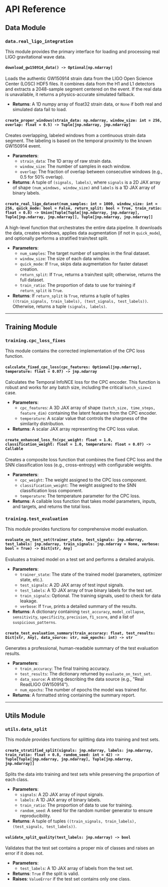 # API Reference

## Data Module

### `data.real_ligo_integration`

This module provides the primary interface for loading and processing real LIGO gravitational wave data.

#### `download_gw150914_data() -> Optional[np.ndarray]`
Loads the authentic GW150914 strain data from the LIGO Open Science Center (LOSC) HDF5 files. It combines data from the H1 and L1 detectors and extracts a 2048-sample segment centered on the event. If the real data is unavailable, it returns a physics-accurate simulated fallback.

*   **Returns**: A 1D numpy array of float32 strain data, or `None` if both real and simulated data fail to load.

#### `create_proper_windows(strain_data: np.ndarray, window_size: int = 256, overlap: float = 0.5) -> Tuple[jnp.ndarray, jnp.ndarray]`
Creates overlapping, labeled windows from a continuous strain data segment. The labeling is based on the temporal proximity to the known GW150914 event.
*   **Parameters**:
    *   `strain_data`: The 1D array of raw strain data.
    *   `window_size`: The number of samples in each window.
    *   `overlap`: The fraction of overlap between consecutive windows (e.g., 0.5 for 50% overlap).
*   **Returns**: A tuple of `(signals, labels)`, where `signals` is a 2D JAX array of shape `(num_windows, window_size)` and `labels` is a 1D JAX array of binary labels.

#### `create_real_ligo_dataset(num_samples: int = 1000, window_size: int = 256, quick_mode: bool = False, return_split: bool = True, train_ratio: float = 0.8) -> Union[Tuple[Tuple[jnp.ndarray, jnp.ndarray], Tuple[jnp.ndarray, jnp.ndarray]], Tuple[jnp.ndarray, jnp.ndarray]]`
A high-level function that orchestrates the entire data pipeline. It downloads the data, creates windows, applies data augmentation (if not in `quick_mode`), and optionally performs a stratified train/test split.
*   **Parameters**:
    *   `num_samples`: The target number of samples in the final dataset.
    *   `window_size`: The size of each data window.
    *   `quick_mode`: If `True`, skips data augmentation for faster dataset creation.
    *   `return_split`: If `True`, returns a train/test split; otherwise, returns the full dataset.
    *   `train_ratio`: The proportion of data to use for training if `return_split` is `True`.
*   **Returns**: If `return_split` is `True`, returns a tuple of tuples `((train_signals, train_labels), (test_signals, test_labels))`. Otherwise, returns a tuple `(signals, labels)`.

---

## Training Module

### `training.cpc_loss_fixes`

This module contains the corrected implementation of the CPC loss function.

#### `calculate_fixed_cpc_loss(cpc_features: Optional[jnp.ndarray], temperature: float = 0.07) -> jnp.ndarray`
Calculates the Temporal InfoNCE loss for the CPC encoder. This function is robust and works for any batch size, including the critical `batch_size=1` case.
*   **Parameters**:
    *   `cpc_features`: A 3D JAX array of shape `(batch_size, time_steps, feature_dim)` containing the latent features from the CPC encoder.
    *   `temperature`: A scalar value that controls the sharpness of the similarity distribution.
*   **Returns**: A scalar JAX array representing the CPC loss value.

#### `create_enhanced_loss_fn(cpc_weight: float = 1.0, classification_weight: float = 1.0, temperature: float = 0.07) -> Callable`
Creates a composite loss function that combines the fixed CPC loss and the SNN classification loss (e.g., cross-entropy) with configurable weights.
*   **Parameters**:
    *   `cpc_weight`: The weight assigned to the CPC loss component.
    *   `classification_weight`: The weight assigned to the SNN classification loss component.
    *   `temperature`: The temperature parameter for the CPC loss.
*   **Returns**: A callable loss function that takes model parameters, inputs, and targets, and returns the total loss.


### `training.test_evaluation`

This module provides functions for comprehensive model evaluation.

#### `evaluate_on_test_set(trainer_state, test_signals: jnp.ndarray, test_labels: jnp.ndarray, train_signals: jnp.ndarray = None, verbose: bool = True) -> Dict[str, Any]`
Evaluates a trained model on a test set and performs a detailed analysis.
*   **Parameters**:
    *   `trainer_state`: The state of the trained model (parameters, optimizer state, etc.).
    *   `test_signals`: A 2D JAX array of test input signals.
    *   `test_labels`: A 1D JAX array of true binary labels for the test set.
    *   `train_signals`: Optional. The training signals, used to check for data leakage.
    *   `verbose`: If `True`, prints a detailed summary of the results.
*   **Returns**: A dictionary containing `test_accuracy`, `model_collapse`, `sensitivity`, `specificity`, `precision`, `f1_score`, and a list of `suspicious_patterns`.

#### `create_test_evaluation_summary(train_accuracy: float, test_results: Dict[str, Any], data_source: str, num_epochs: int) -> str`
Generates a professional, human-readable summary of the test evaluation results.
*   **Parameters**:
    *   `train_accuracy`: The final training accuracy.
    *   `test_results`: The dictionary returned by `evaluate_on_test_set`.
    *   `data_source`: A string describing the data source (e.g., "Real ReadLIGO GW150914").
    *   `num_epochs`: The number of epochs the model was trained for.
*   **Returns**: A formatted string containing the summary report.

---

## Utils Module

### `utils.data_split`

This module provides functions for splitting data into training and test sets.

#### `create_stratified_split(signals: jnp.ndarray, labels: jnp.ndarray, train_ratio: float = 0.8, random_seed: int = 42) -> Tuple[Tuple[jnp.ndarray, jnp.ndarray], Tuple[jnp.ndarray, jnp.ndarray]]`
Splits the data into training and test sets while preserving the proportion of each class.
*   **Parameters**:
    *   `signals`: A 2D JAX array of input signals.
    *   `labels`: A 1D JAX array of binary labels.
    *   `train_ratio`: The proportion of data to use for training.
    *   `random_seed`: A seed for the random number generator to ensure reproducibility.
*   **Returns**: A tuple of tuples `((train_signals, train_labels), (test_signals, test_labels))`.

#### `validate_split_quality(test_labels: jnp.ndarray) -> bool`
Validates that the test set contains a proper mix of classes and raises an error if it does not.
*   **Parameters**:
    *   `test_labels`: A 1D JAX array of labels from the test set.
*   **Returns**: `True` if the split is valid.
*   **Raises**: `ValueError` if the test set contains only one class.